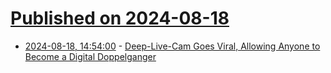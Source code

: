 # [Published on 2024-08-18](index.md)

* [2024-08-18, 14:54:00](https://soylentnews.org/article.pl?sid=24/08/17/1555210&from=rss) - [Deep-Live-Cam Goes Viral, Allowing Anyone to Become a Digital Doppelganger](https://soylentnews.org/article.pl?sid=24/08/17/1555210&from=rss)
